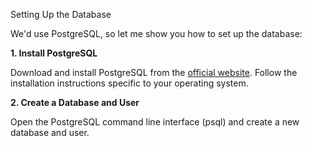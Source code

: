Setting Up the Database

We'd use PostgreSQL, so let me show you how  to set up the database:

**1. Install PostgreSQL**

Download and install PostgreSQL from the [official website](https://www.postgresql.org/download/). Follow the installation instructions specific to your operating system.


**2. Create a Database and User**

Open the PostgreSQL command line interface (psql) and create a new database and user.